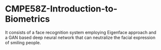 # CMPE58Z-Introduction-to-Biometrics
It consists of a face recognition system employing Eigenface approach and a GAN based deep neural network that can neutralize the facial expression of smiling people.
